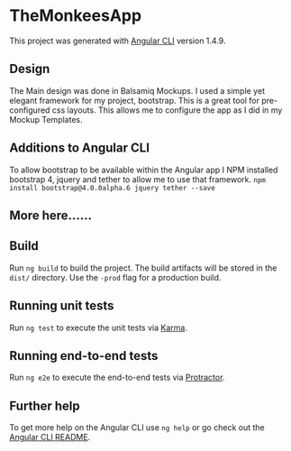 # TheMonkeesApp

This project was generated with [Angular CLI](https://github.com/angular/angular-cli) version 1.4.9.

## Design

The Main design was done in Balsamiq Mockups. I used a simple yet elegant framework for my project, bootstrap. This is a great tool for pre-configured css layouts. This allows me to configure the app as I did in my Mockup Templates.

## Additions to Angular CLI

To allow bootstrap to be available within the Angular app I NPM installed bootstrap 4, jquery and tether to allow me to use that framework. 
`npm install bootstrap@4.0.0alpha.6 jquery tether --save`

## More here......

## Build

Run `ng build` to build the project. The build artifacts will be stored in the `dist/` directory. Use the `-prod` flag for a production build.

## Running unit tests

Run `ng test` to execute the unit tests via [Karma](https://karma-runner.github.io).

## Running end-to-end tests

Run `ng e2e` to execute the end-to-end tests via [Protractor](http://www.protractortest.org/).

## Further help

To get more help on the Angular CLI use `ng help` or go check out the [Angular CLI README](https://github.com/angular/angular-cli/blob/master/README.md).
